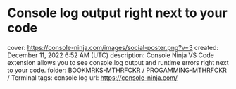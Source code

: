 # Console log output right next to your code

cover: https://console-ninja.com/images/social-poster.png?v=3
created: December 11, 2022 6:52 AM (UTC)
description: Console Ninja VS Code extension allows you to see console.log output and runtime errors right next to your code.
folder: BOOKMRKS-MTHRFCKR / PROGAMMING-MTHRFCKR / Terminal
tags: console log
url: https://console-ninja.com/